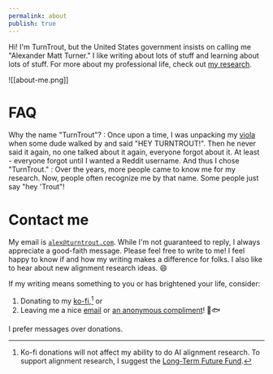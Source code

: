 ```yaml
---
permalink: about
publish: true
---
```

Hi! I'm TurnTrout, but the United States government insists on calling me "Alexander Matt Turner." I like writing about lots of stuff and learning about lots of stuff. For more about my professional life, check out [my research](/research). 

![[about-me.png]]

# FAQ
Why the name "TurnTrout"?
: Once upon a time, I was unpacking my [viola](https://en.wikipedia.org/wiki/Viola) when some dude walked by and said "HEY TURNTROUT!". Then he never said it again, no one talked about it again, everyone forgot about it. At least - everyone forgot until I wanted a Reddit username. And thus I chose "TurnTrout."
: Over the years, more people came to know me for my research. Now, people often recognize me by that name. Some people just say "hey 'Trout"!

# Contact me
My email is [`alex@turntrout.com`](mailto:alex@turntrout.com). While I'm not guaranteed to reply, I always appreciate a good-faith message. Please feel free to write to me! I feel happy to know if and how my writing makes a difference for folks. I also like to hear about new alignment research ideas. 😄 

If my writing means something to you or has brightened your life, consider:
1. Donating to my [ko-fi](https://ko-fi.com/turntrout),[^donate] or 
2. Leaving me a nice [email](mailto:alex@turntrout.com) or [an anonymous compliment](https://forms.gle/994g9S2nGT1vy9zK8)! 💙🐟  

I prefer messages over donations.

[^donate]: Ko-fi donations will not affect my ability to do AI alignment research. To support alignment research, I suggest the [Long-Term Future Fund](https://www.givingwhatwecan.org/charities/long-term-future-fund).
